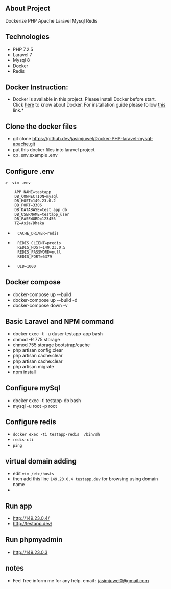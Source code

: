 ## About Project

Dockerize PHP Apache Laravel Mysql Redis 

## Technologies
- PHP 7.2.5
- Laravel 7
- Mysql 8
- Docker
- Redis

## Docker Instruction:

* Docker is available in this project. Please install Docker before start. Click [here](https://www.docker.com/) to know about Docker. For installation guide please follow [this](https://www.docker.com/get-started) link.*

## Clone the docker files
- git clone https://github.dev/jasimjuwel/Docker-PHP-laravel-mysql-apache.git
- put this docker files into laravel project
- cp .env.example .env
## Configure .env
    >  vim .env

        APP_NAME=testapp
        DB_CONNECTION=mysql
        DB_HOST=149.23.0.2
        DB_PORT=3306
        DB_DATABASE=test_app_db
        DB_USERNAME=testapp_user
        DB_PASSWORD=123456
        TZ=Asia/Dhaka
- 
        CACHE_DRIVER=redis
- 
        REDIS_CLIENT=predis
        REDIS_HOST=149.23.0.5
        REDIS_PASSWORD=null
        REDIS_PORT=6379
- 
        UID=1000

## Docker compose
- docker-compose up --build
- docker-compose up --build -d
- docker-compose down -v

## Basic Laravel and NPM command
- docker exec -ti -u duser testapp-app bash
- chmod -R 775 storage
- chmod 755 storage bootstrap/cache
- php artisan config:clear
- php artisan cache:clear
- php artisan cache:clear
- php artisan migrate
- npm install

## Configure mySql
- docker exec -ti testapp-db bash
- mysql -u root -p root

## Configure redis
- `docker exec -ti testapp-redis  /bin/sh`
- `redis-cli`
- `ping`

## virtual domain adding
- edit `vim /etc/hosts`
- then add this line `149.23.0.4 testapp.dev` for browsing using domain name
-
## Run app
- http://149.23.0.4/
- http://testapp.dev/

## Run phpmyadmin
- http://149.23.0.3

## notes
- Feel free inform me for any help. email : jasimjuwel0@gmail.com